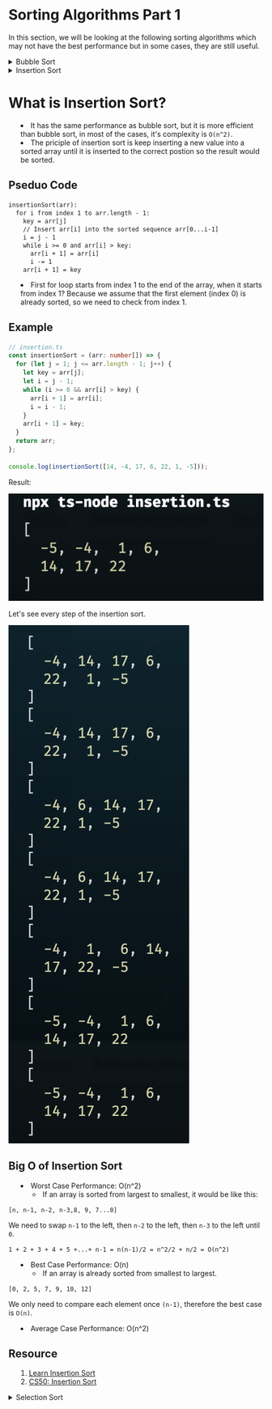 # Sorting Algorithms Part 1

In this section, we will be looking at the following sorting algorithms which may not have the best performance but in some cases, they are still useful.

<details>
  <summary> Bubble Sort </summary>
  
  # Bubble Sort

- It compares adjacent elements and swaps them if they are not in the intended order.
- "Bubble Sort" is not a good sorting algorithm, in modern programming languages its primarily used for educational purposes.

```text
Original order is : [5, 2, 6, 1, 4]

First round: Push the smallest number 1 to the left.
- 1    5 2 6 4

Second round: Push the second smallest number 2 to the left.
- 1 2   5 6 4

Third round: Push the third smallest number 4 to the left.
- 1 2 4   5 6

Fourth round: Push the fourth smallest number 5 to the left.
- 1 2 4 5   6

Fifth round: Completed sorting.
- 1 2 4 5 6
```

## Pseduo Code

```text
bubbleSort(a):
  for i from 0 to a.length - 2(inclusive):
    for j from a.length - 1 to i + 1(inclusive):
      if a[j] < a[j - 1]:
        exchange a[j] with a[j - 1]
```

The outer loop runs from index 0 to the length of the array - 2, i.e. [5, 2, 6, 1, 4], the outer loop will run from **index 0 (5) to index 3 (1)**, since we don't need to execute the last one, therefore we need to subtract 2 from the length of the array.

The inner loop runs from the last index of the array (j), and it has to compare with the previous index (array - 1) all the way to the index of i + 1.

## Example

```ts
// bubbleSort.ts
const bubbleSort = (arr: number[]) => {
  for (let i = 0; i <= arr.length - 2; i++) {
    for (let j = arr.length - 1; j >= i + 1; j--) {
      if (arr[j] < arr[j - 1]) {
        // swap
        let temp = arr[j];
        arr[j] = arr[j - 1];
        arr[j - 1] = temp;
      }
    }
  }
  console.log(arr);
};

bubbleSort([2, 9, 12, 3, 5, 7, 10]);
```

Result:

![bubbleSort](./assets/bubbleSortResult.png)

Let's give a large array and see how long it takes to sort it.

```ts
const bubbleSort = (arr: number[]) => {
  let step = 0;
  for (let i = 0; i <= arr.length - 2; i++) {
    for (let j = arr.length - 1; j >= i + 1; j--) {
      if (arr[j] < arr[j - 1]) {
        // swap
        let temp = arr[j];
        arr[j] = arr[j - 1];
        arr[j - 1] = temp;
        step++;
      }
    }
  }
  console.log(`It took ${step} to complete this bubble sort.`);
  console.log(arr);
};

// Make a large array
let largeArr: number[] = [];

for (let i = 0; i < 100; i++) {
  largeArr.push(Math.floor(Math.random() * 100));
}

bubbleSort(largeArr);
```

Result:

![bubbleSortLargeArr](./assets/largeArr.png)

## Big O of Bubble Sort

- Worst case: O(n^2)
  - From smallest to largest or from largest to smallest and the numbers are totally random.

```text
[n, n-1, n-2,...4, 3, 2, 1]
[1, n, n-1, n-2,...4, 3, 2]
[1, 2, n, n-1, n-2,...4, 3]
[1, 2, 3, n, n-1, n-2,...4]
[1, 2, 3, 4,...,n-2, n-1, n]
```

From example above, we know that we need to take `(n-1) + (n-2) + (n-3) +...+(n-n)`, which is `n(n-1)/2`, therefore the worst case is `O(n^2)`.

- Best case: O(n)
  - If the array is already or almost sorted **from smallest to largest**, then we only need to compare each element once.

```ts
const bubbleSort = (arr: number[]) => {
  for (let i = 0; i <= arr.length - 2; i++) {
    let isSwapped = false;
    for (let j = arr.length - 1; j >= i + 1; j--) {
      if (arr[j] < arr[j - 1]) {
        // swap
        let temp = arr[j];
        arr[j] = arr[j - 1];
        arr[j - 1] = temp;
        isSwapped = true;
      }
    }
    // If there is no swap, then break the loop
    if (!isSwapped) {
      break;
    }
  }
  console.log(arr);
};

bubbleSort([2, 5, 7, 9, 10, 12, 3]);
```

Since this is a nearly sorted array, we only need to compare each element once (loop at least once), therefore the best case is `O(n)`.

> Resource
> [Javascript Freecodecamp Algorithm #31: Implement Bubble Sort](https://www.youtube.com/watch?v=IAeLoGzU4RE)

</details>

<details>
  <summary>Insertion Sort<summary>

# What is Insertion Sort?

- It has the same performance as bubble sort, but it is more efficient than bubble sort, in most of the cases, it's complexity is `O(n^2)`.
- The priciple of insertion sort is keep inserting a new value into a sorted array until it is inserted to the correct postion so the result would be sorted.

## Pseduo Code

```text
insertionSort(arr):
  for i from index 1 to arr.length - 1:
    key = arr[j]
    // Insert arr[i] into the sorted sequence arr[0...i-1]
    i = j - 1
    while i >= 0 and arr[i] > key:
      arr[i + 1] = arr[i]
      i -= 1
    arr[i + 1] = key
```

- First for loop starts from index 1 to the end of the array, when it starts from index 1? Because we assume that the first element (index 0) is already sorted, so we need to check from index 1.

## Example

```ts
// insertion.ts
const insertionSort = (arr: number[]) => {
  for (let j = 1; j <= arr.length - 1; j++) {
    let key = arr[j];
    let i = j - 1;
    while (i >= 0 && arr[i] > key) {
      arr[i + 1] = arr[i];
      i = i - 1;
    }
    arr[i + 1] = key;
  }
  return arr;
};

console.log(insertionSort([14, -4, 17, 6, 22, 1, -5]));
```

Result:

![insertionSort](./assets/insertionResult.png)

Let's see every step of the insertion sort.

![steps](./assets/everyStepsOfinsertion.png)

## Big O of Insertion Sort

- Worst Case Performance: O(n^2)
  - If an array is sorted from largest to smallest, it would be like this:

```text
[n, n-1, n-2, n-3,8, 9, 7...0]
```

We need to swap `n-1` to the left, then `n-2` to the left, then `n-3` to the left until `0`.

```text
1 + 2 + 3 + 4 + 5 +...+ n-1 = n(n-1)/2 = n^2/2 + n/2 = O(n^2)
```

- Best Case Performance: O(n)
  - If an array is already sorted from smallest to largest.

```text
[0, 2, 5, 7, 9, 10, 12]
```

We only need to compare each element once `(n-1)`, therefore the best case is `O(n)`.

- Average Case Performance: O(n^2)

## Resource

1. [Learn Insertion Sort](https://www.youtube.com/watch?v=8mJ-OhcfpYg)
2. [CS50: Insertion Sort](https://www.youtube.com/watch?v=O0VbBkUvriI)

</details>

<details>
<summary>Selection Sort</summary>

# What is Selection Sort?

- Select the smallest element from the unsorted array and swap it with the first element of the unsorted array.

## Pseduo Code

### Finding the smallest value

```text
smallestValue(arr):
  smallest = arr[0]
    for i from 1 to arr.length - 1:
      if arr[i] < smallest:
        smallest = arr[i]
```

### Selection Sort

```text
selectionSort(arr):
  (We don't need to loop through the last element.)
  for i from 0 to arr.length - 2:
    minIndex = i
    for j from i to arr.length - 1:
      if arr[j] < arr[minIndex]:
        minIndex = j
    swap arr[i] with arr[minIndex]
```

### Example

```ts
// selectionSort.ts

const selectionSort = (arr: number[]) => {
  // Loop through the array to the last second element
  for (let i = 0; i <= arr.length - 2; i++) {
    // Set the minIndex to the current index in the first loop
    let minIndex = i;
    // Loop through the array from the current index to the last element
    for (let j = i; j <= arr.length - 1; j++) {
      if (arr[j] < arr[minIndex]) {
        minIndex = j;
      }
    }
    let temp = arr[minIndex];
    arr[minIndex] = arr[i];
    arr[i] = temp;
  }
  console.log(arr);
  return arr;
};

selectionSort([-2, 3, 7, 10, -9, 9, 1]);
```

Result:

![selectionSort](./assets/selectionSort.png)

## Big O of Selection Sort

- Worst Case Performance: O(n^2)
  - If the order of the array is from largest to smallest, and we need to sort it from smallest to largest.

```text
[n, n-1, n-2, n-3, ...2, 1, 0]

n + n - 1 + n - 2 + n - 3 + ... + 2 + 1 + 0 = (1+n)n/2 = n^2/2 + n/2 = O(n^2)
```

- Best Case Performance: O(n^2)
  - If the order of the array is from smallest to largest, we still need to check the smallest value is indeed the smallest value.

```text
[0, 1, 2, 3, ...n-2, n-1, 0]

n + n - 1 + n - 2 + n - 3 + ... + 2 + 1 + 0 = (1+n)n/2 = n^2/2 + n/2 = O(n^2)
```

- Average Case Performance: O(n^2)

## Resource

1. [Learn Selection Sort](https://www.youtube.com/watch?v=EwjnF7rFLns)
2. [CS50:Selection Sort](https://www.youtube.com/watch?v=3hH8kTHFw2A)

</details>
